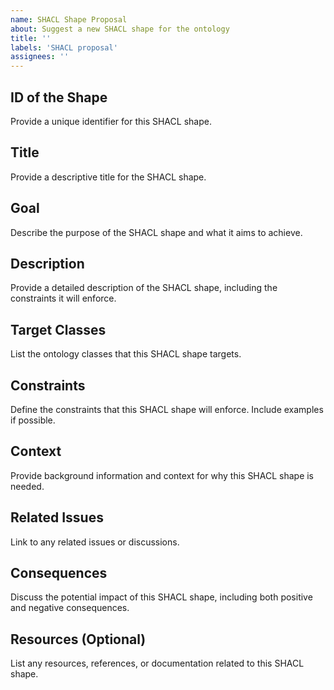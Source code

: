 ```yaml
---
name: SHACL Shape Proposal
about: Suggest a new SHACL shape for the ontology
title: ''
labels: 'SHACL proposal'
assignees: ''
---
```


## ID of the Shape
Provide a unique identifier for this SHACL shape.

## Title
Provide a descriptive title for the SHACL shape.

## Goal
Describe the purpose of the SHACL shape and what it aims to achieve.

## Description
Provide a detailed description of the SHACL shape, including the constraints it will enforce.

## Target Classes
List the ontology classes that this SHACL shape targets.

## Constraints
Define the constraints that this SHACL shape will enforce. Include examples if possible.

## Context
Provide background information and context for why this SHACL shape is needed.

## Related Issues
Link to any related issues or discussions.

## Consequences
Discuss the potential impact of this SHACL shape, including both positive and negative consequences.

## Resources (Optional)
List any resources, references, or documentation related to this SHACL shape.